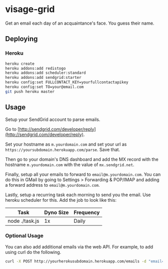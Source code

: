 # visage-grid

Get an email each day of an acquaintance's face. You guess their name.

## Deploying

### Heroku

```bash
heroku create
heroku addons:add redistogo
heroku addons:add scheduler:standard
heroku addons:add sendgrid:starter
heroku config:set FULLCONTACT_KEY=yourfullcontactapikey
heroku config:set TO=your@email.com
git push heroku master
```

## Usage

Setup your SendGrid account to parse emails.

Go to [http://sendgrid.com/developer/reply](http://sendgrid.com/developer/reply).

Set your hostname as `m.yourdomain.com` and set your url as `https://yoursubdomain.herokuapp.com/parse`. Save that.

Then go to your domain's DNS dashboard and add the MX record with the hostname `m.yourdomain.com` with the value of `mx.sendgrid.net`. 

Finally, setup all your emails to forward to `email@m.yourdomain.com`. You can do this in GMail by going to Settings > Forwarding & POP/IMAP and adding a forward address to `email@m.yourdomain.com`.

Lastly, setup a recurring task each morning to send you the email. Use heroku scheduler for this. Add the job to look like this:

|Task       | Dyno Size | Frequency |
|-----------|-----------|-----------|
|node ./task.js|  1x    | Daily     |

### Optional Usage

You can also add additional emails via the web API. For example, to add using curl do the following.

```bash
curl -X POST http://yourherokusubdomain.herokuapp.com/emails -d "email=you@youremail.com"
```

